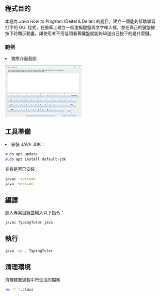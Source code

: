 ## 程式目的
本題為 *Java How to Program* (Deitel & Deitel) 的題目，建立一個能夠幫助學習打字的 GUI 程式，在螢幕上建立一個虛擬鍵盤與文字輸入框，並在真正的鍵盤被按下時顯示動畫，讓使用者不用低頭看著鍵盤就能夠知道自己按下的是什麼鍵。

### 範例
<li>實際介面截圖</li>

<!-- <div align = "center"> -->
<img src = "https://github.com/WDahua377/JAVA_Homework/blob/main/HW4/GUI_Image.png" width = 50%></div>


## 工具準備

<li>安裝 JAVA JDK：</li>

```bash
sudo apt update
sudo apt install default-jdk
```
查看是否已安裝：
```bash
javac -version
java -version
```

## 編譯
進入專案目錄並輸入以下指令：
```bash
javac TypingTutor.java
```

## 執行
```bash
java -cp . TypingTutor
```

## 清理環境
清理建置過程中所生成的檔案
```bash
rm -f *.class
```
